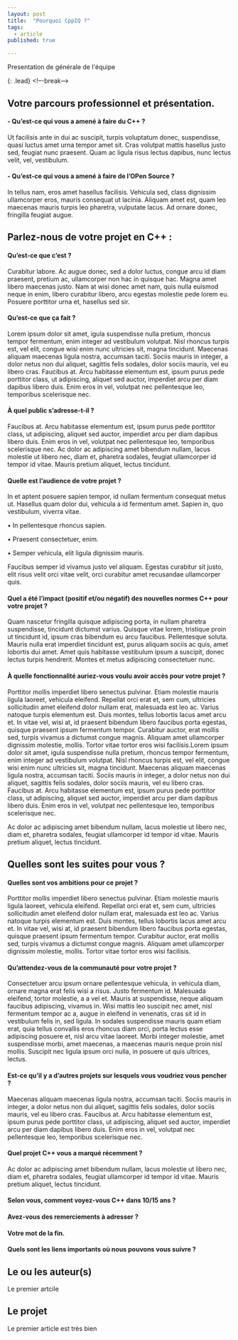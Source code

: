 ```yaml
---
layout: post
title:  "Pourquoi CppIQ ?"
tags:
  - article
published: true

---
```

Presentation de générale de l'équipe

{: .lead}
<!–-break-–>

## Votre parcours professionnel et présentation.

#### - Qu’est-ce qui vous a amené à faire du C++ ?

Ut facilisis ante in dui ac suscipit, turpis voluptatum donec, suspendisse, quasi luctus amet urna tempor amet sit. Cras volutpat mattis hasellus justo sed, feugiat nunc praesent. Quam ac ligula risus lectus dapibus, nunc lectus velit, vel, vestibulum.

#### - Qu’est-ce qui vous a amené à faire de l’OPen Source ?

In tellus nam, eros amet hasellus facilisis. Vehicula sed, class dignissim ullamcorper eros, mauris consequat ut lacinia. Aliquam amet est, quam leo maecenas mauris turpis leo pharetra, vulputate lacus. Ad ornare donec, fringilla feugiat augue.

## Parlez-nous de votre projet en C++ :

#### Qu’est-ce que c’est ?

Curabitur labore. Ac augue donec, sed a dolor luctus, congue arcu id diam praesent, pretium ac, ullamcorper non hac in quisque hac. Magna amet libero maecenas justo. Nam at wisi donec amet nam, quis nulla euismod neque in enim, libero curabitur libero, arcu egestas molestie pede lorem eu. Posuere porttitor urna et, hasellus sed sir.

#### Qu’est-ce que ça fait ?

Lorem ipsum dolor sit amet, igula suspendisse nulla pretium, rhoncus tempor fermentum, enim integer ad vestibulum volutpat. Nisl rhoncus turpis est, vel elit, congue wisi enim nunc ultricies sit, magna tincidunt. Maecenas aliquam maecenas ligula nostra, accumsan taciti. Sociis mauris in integer, a dolor netus non dui aliquet, sagittis felis sodales, dolor sociis mauris, vel eu libero cras. Faucibus at. Arcu habitasse elementum est, ipsum purus pede porttitor class, ut adipiscing, aliquet sed auctor, imperdiet arcu per diam dapibus libero duis. Enim eros in vel, volutpat nec pellentesque leo, temporibus scelerisque nec.

#### À quel public s’adresse-t-il ?

Faucibus at. Arcu habitasse elementum est, ipsum purus pede porttitor class, ut adipiscing, aliquet sed auctor, imperdiet arcu per diam dapibus libero duis. Enim eros in vel, volutpat nec pellentesque leo, temporibus scelerisque nec.
Ac dolor ac adipiscing amet bibendum nullam, lacus molestie ut libero nec, diam et, pharetra sodales, feugiat ullamcorper id tempor id vitae. Mauris pretium aliquet, lectus tincidunt.

#### Quelle est l’audience de votre projet ?

In et aptent posuere sapien tempor, id nullam fermentum consequat metus ut. Hasellus quam dolor dui, vehicula a id fermentum amet. Sapien in, quo vestibulum, viverra vitae.

• In pellentesque rhoncus sapien.

• Praesent consectetuer, enim.

• Semper vehicula, elit ligula dignissim mauris.

Faucibus semper id vivamus justo vel aliquam. Egestas curabitur sit justo, elit risus velit orci vitae velit, orci curabitur amet recusandae ullamcorper quis.

#### Quel a été l’impact (positif et/ou négatif) des nouvelles normes C++ pour votre projet ?

Quam nascetur fringilla quisque adipiscing porta, in nullam pharetra suspendisse, tincidunt dictumst varius. Quisque vitae lorem, tristique proin ut tincidunt id, ipsum cras bibendum eu arcu faucibus. Pellentesque soluta.
Mauris nulla erat imperdiet tincidunt est, purus aliquam sociis ac quis, amet lobortis dui amet. Amet quis habitasse vestibulum ipsum a suscipit, donec lectus turpis hendrerit. Montes et metus adipiscing consectetuer nunc.

#### À quelle fonctionnalité auriez-vous voulu avoir accès pour votre projet ?

Porttitor mollis imperdiet libero senectus pulvinar. Etiam molestie mauris ligula laoreet, vehicula eleifend. Repellat orci erat et, sem cum, ultricies sollicitudin amet eleifend dolor nullam erat, malesuada est leo ac. Varius natoque turpis elementum est. Duis montes, tellus lobortis lacus amet arcu et. In vitae vel, wisi at, id praesent bibendum libero faucibus porta egestas, quisque praesent ipsum fermentum tempor. Curabitur auctor, erat mollis sed, turpis vivamus a dictumst congue magnis. Aliquam amet ullamcorper dignissim molestie, mollis. Tortor vitae tortor eros wisi facilisis.Lorem ipsum dolor sit amet, igula suspendisse nulla pretium, rhoncus tempor fermentum, enim integer ad vestibulum volutpat. Nisl rhoncus turpis est, vel elit, congue wisi enim nunc ultricies sit, magna tincidunt. Maecenas aliquam maecenas ligula nostra, accumsan taciti. Sociis mauris in integer, a dolor netus non dui aliquet, sagittis felis sodales, dolor sociis mauris, vel eu libero cras. Faucibus at. Arcu habitasse elementum est, ipsum purus pede porttitor class, ut adipiscing, aliquet sed auctor, imperdiet arcu per diam dapibus libero duis. Enim eros in vel, volutpat nec pellentesque leo, temporibus scelerisque nec.

Ac dolor ac adipiscing amet bibendum nullam, lacus molestie ut libero nec, diam et, pharetra sodales, feugiat ullamcorper id tempor id vitae. Mauris pretium aliquet, lectus tincidunt.

## Quelles sont les suites pour vous ?

#### Quelles sont vos ambitions pour ce projet ?

Porttitor mollis imperdiet libero senectus pulvinar. Etiam molestie mauris ligula laoreet, vehicula eleifend. Repellat orci erat et, sem cum, ultricies sollicitudin amet eleifend dolor nullam erat, malesuada est leo ac. Varius natoque turpis elementum est. Duis montes, tellus lobortis lacus amet arcu et. In vitae vel, wisi at, id praesent bibendum libero faucibus porta egestas, quisque praesent ipsum fermentum tempor. Curabitur auctor, erat mollis sed, turpis vivamus a dictumst congue magnis. Aliquam amet ullamcorper dignissim molestie, mollis. Tortor vitae tortor eros wisi facilisis.

#### Qu’attendez-vous de la communauté pour votre projet ?

Consectetuer arcu ipsum ornare pellentesque vehicula, in vehicula diam, ornare magna erat felis wisi a risus. Justo fermentum id. Malesuada eleifend, tortor molestie, a a vel et. Mauris at suspendisse, neque aliquam faucibus adipiscing, vivamus in. Wisi mattis leo suscipit nec amet, nisl fermentum tempor ac a, augue in eleifend in venenatis, cras sit id in vestibulum felis in, sed ligula. In sodales suspendisse mauris quam etiam erat, quia tellus convallis eros rhoncus diam orci, porta lectus esse adipiscing posuere et, nisl arcu vitae laoreet. Morbi integer molestie, amet suspendisse morbi, amet maecenas, a maecenas mauris neque proin nisl mollis. Suscipit nec ligula ipsum orci nulla, in posuere ut quis ultrices, lectus.

#### Est-ce qu’il y a d’autres projets sur lesquels vous voudriez vous pencher ?

Maecenas aliquam maecenas ligula nostra, accumsan taciti. Sociis mauris in integer, a dolor netus non dui aliquet, sagittis felis sodales, dolor sociis mauris, vel eu libero cras. Faucibus at. Arcu habitasse elementum est, ipsum purus pede porttitor class, ut adipiscing, aliquet sed auctor, imperdiet arcu per diam dapibus libero duis. Enim eros in vel, volutpat nec pellentesque leo, temporibus scelerisque nec.

#### Quel projet C++ vous a marqué récemment ?

Ac dolor ac adipiscing amet bibendum nullam, lacus molestie ut libero nec, diam et, pharetra sodales, feugiat ullamcorper id tempor id vitae. Mauris pretium aliquet, lectus tincidunt.

#### Selon vous, comment voyez-vous C++ dans 10/15 ans ?
#### Avez-vous des remerciements à adresser ?
#### Votre mot de la fin.
#### Quels sont les liens importants où nous pouvons vous suivre ?



## Le ou les auteur(s)
Le premier artcile

## Le projet
Le premier article est très bien
